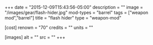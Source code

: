 +++
date = "2015-12-09T15:43:56-05:00"
description = ""
image = "/images/gear/flash-hider.jpg"
mod-types = "barrel"
tags = ["weapon mod","barrel"]
title = "flash hider"
type = "weapon-mod"

[cost]
  renown = "70"
  credits = ""
  units = ""

[images]
  alt = ""
  src = ""
+++
